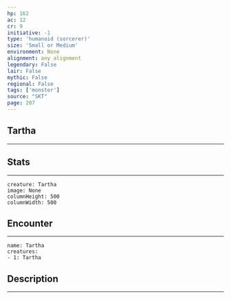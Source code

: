 ```yaml
---
hp: 162
ac: 12
cr: 9
initiative: -1
type: 'humanoid (sorcerer)'    
size: 'Small or Medium'
environment: None
alignment: any alignment
legendary: False
lair: False
mythic: False
regional: False
tags: ['monster']
source: "SKT"
page: 207
---
```


## Tartha
---



## Stats
---

```statblock
creature: Tartha
image: None
columnHeight: 500
columnWidth: 500
```

## Encounter
---

```encounter-table
name: Tartha
creatures:
- 1: Tartha
```

## Description
---




